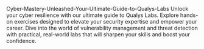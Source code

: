 Cyber-Mastery-Unleashed-Your-Ultimate-Guide-to-Qualys-Labs
Unlock your cyber resilience with our ultimate guide to Qualys Labs. Explore hands-on exercises designed to elevate your security expertise and empower your career. Dive into the world of vulnerability management and threat detection with practical, real-world labs that will sharpen your skills and boost your confidence.
